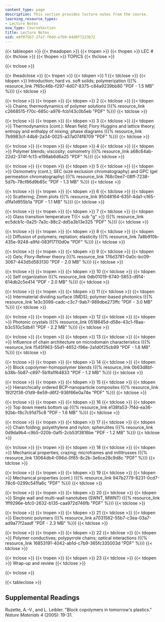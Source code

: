 ```yaml
---
content_type: page
description: This section provides lecture notes from the course.
learning_resource_types:
- Lecture Notes
ocw_type: CourseSection
title: Lecture Notes
uid: e8f075b7-2fa7-f6dd-e7b9-64d0f7223b72
---
```


{{< tableopen >}}
{{< theadopen >}}
{{< tropen >}}
{{< thopen >}}
LEC #
{{< thclose >}}
{{< thopen >}}
TOPICS
{{< thclose >}}

{{< trclose >}}

{{< theadclose >}}
{{< tropen >}}
{{< tdopen >}}
1
{{< tdclose >}}
{{< tdopen >}}
Introduction; hard vs. soft solids; polymerization ({{% resource_link 7f65c46b-f297-4d07-8375-c84a9239bb80 "PDF - 1.5 MB" %}})
{{< tdclose >}}

{{< trclose >}}
{{< tropen >}}
{{< tdopen >}}
2
{{< tdclose >}}
{{< tdopen >}}
Chains; thermodynamics of polymer solutions ({{% resource_link c2668515-f70c-685c-a976-fcb143c0b5eb "PDF" %}})
{{< tdclose >}}

{{< trclose >}}
{{< tropen >}}
{{< tdopen >}}
3
{{< tdclose >}}
{{< tdopen >}}
Thermodynamics (cont.): Mean field; Flory Huggins and lattice theory; entropy and enthalpy of mixing; phase diagrams ({{% resource_link 7b9983cf-44b8-2a34-0025-a37a074f8709 "PDF" %}})
{{< tdclose >}}

{{< trclose >}}
{{< tropen >}}
{{< tdopen >}}
4
{{< tdclose >}}
{{< tdopen >}}
Polymer blends; viscosity; osmometry ({{% resource_link a68c64ab-22d2-374f-fc13-e198ab6d6a25 "PDF" %}})
{{< tdclose >}}

{{< trclose >}}
{{< tropen >}}
{{< tdopen >}}
5
{{< tdclose >}}
{{< tdopen >}}
Osmometry (cont.); SEC (size exclusion chromatography) and GPC (gel permeation chromatography) ({{% resource_link 768c0ee7-08ff-7238-5d7b-78cf86d9b85c "PDF - 1.3 MB" %}})
{{< tdclose >}}

{{< trclose >}}
{{< tropen >}}
{{< tdopen >}}
6
{{< tdclose >}}
{{< tdopen >}}
Scattering; Zimm plots ({{% resource_link 95048164-635f-4da1-c165-d1fa1d955b1a "PDF - 1.1 MB" %}})
{{< tdclose >}}

{{< trclose >}}
{{< tropen >}}
{{< tdopen >}}
7
{{< tdclose >}}
{{< tdopen >}}
Glass transition temperature T{{< sub "g" >}} ({{% resource_link ec5dcb1c-0a25-7a3c-88c2-dd5a3b13e325 "PDF" %}})
{{< tdclose >}}

{{< trclose >}}
{{< tropen >}}
{{< tdopen >}}
8
{{< tdclose >}}
{{< tdopen >}}
Diffusion of polymers; reptation; elasticity ({{% resource_link 7a8b910b-435e-9248-a9fd-083f17110d0e "PDF" %}})
{{< tdclose >}}

{{< trclose >}}
{{< tropen >}}
{{< tdopen >}}
9
{{< tdclose >}}
{{< tdopen >}}
Gels; Flory-Rehner theory ({{% resource_link 176d3781-0a0c-bc09-3067-443d5d583130 "PDF - 2.0 MB" %}})
{{< tdclose >}}

{{< trclose >}}
{{< tropen >}}
{{< tdopen >}}
10
{{< tdclose >}}
{{< tdopen >}}
Self organization ({{% resource_link 0db01019-6740-5853-d914-614db2c5e414 "PDF - 2.0 MB" %}})
{{< tdclose >}}

{{< trclose >}}
{{< tropen >}}
{{< tdopen >}}
11
{{< tdclose >}}
{{< tdopen >}}
Intermaterial dividing surface (IMDS); polymer-based photonics ({{% resource_link 1e3c3098-cadc-c3c7-9ab7-989dbe273ffc "PDF - 3.0 MB" %}})
{{< tdclose >}}

{{< trclose >}}
{{< tropen >}}
{{< tdopen >}}
12
{{< tdclose >}}
{{< tdopen >}}
Photonic crystals ({{% resource_link 0518645d-d58e-43c1-f8aa-b3c510c5db41 "PDF - 2.2 MB" %}})
{{< tdclose >}}

{{< trclose >}}
{{< tropen >}}
{{< tdopen >}}
13
{{< tdclose >}}
{{< tdopen >}}
Influence of chain architecture on microdomain characteristics ({{% resource_link f545f963-55d1-4652-f96e-2a1d0f25cb99 "PDF - 1.8 MB" %}})
{{< tdclose >}}

{{< trclose >}}
{{< tropen >}}
{{< tdopen >}}
14
{{< tdclose >}}
{{< tdopen >}}
Block copolymer-homopolymer blends ({{% resource_link 0b63d8bf-b38b-5b87-c897-5b1fa1f64833 "PDF - 1.2 MB" %}})
{{< tdclose >}}

{{< trclose >}}
{{< tropen >}}
{{< tdopen >}}
15
{{< tdclose >}}
{{< tdopen >}}
Hierarchically ordered BCP-nanoparticle composites ({{% resource_link 192f2f36-01d9-8e59-d6f2-936f66e0a74e "PDF" %}})
{{< tdclose >}}

{{< trclose >}}
{{< tropen >}}
{{< tdopen >}}
16
{{< tdclose >}}
{{< tdopen >}}
Top down meets bottom up ({{% resource_link e138fa53-7f4d-ea36-92bb-f8c7c91d75c8 "PDF - 1.6 MB" %}})
{{< tdclose >}}

{{< trclose >}}
{{< tropen >}}
{{< tdopen >}}
17
{{< tdclose >}}
{{< tdopen >}}
Chain folding; polyethylene and nylon; spherulites ({{% resource_link 0d9da9b4-c9b5-020b-0af5-2cb53f3816be "PDF - 1.2 MB" %}})
{{< tdclose >}}

{{< trclose >}}
{{< tropen >}}
{{< tdopen >}}
18
{{< tdclose >}}
{{< tdopen >}}
Mechanical properties; crazing; microframes and millitrusses ({{% resource_link 13064db4-096d-0f65-8c2b-3e6ce28c9d8c "PDF" %}})
{{< tdclose >}}

{{< trclose >}}
{{< tropen >}}
{{< tdopen >}}
19
{{< tdclose >}}
{{< tdopen >}}
Mechanical properties (cont.) ({{% resource_link 947b2779-8231-0cd7-78c6-0299c541fa6c "PDF" %}})
{{< tdclose >}}

{{< trclose >}}
{{< tropen >}}
{{< tdopen >}}
20
{{< tdclose >}}
{{< tdopen >}}
Single wall and multi-wall nanotubes (SWNT, MWNT) ({{% resource_link 1ff9296e-bfc0-2632-b135-caa972d746fb "PDF" %}})
{{< tdclose >}}

{{< trclose >}}
{{< tropen >}}
{{< tdopen >}}
21
{{< tdclose >}}
{{< tdopen >}}
Electronic polymers ({{% resource_link a7031562-55b7-c3ea-03a7-ad9a77f2aadf "PDF - 2.3 MB" %}})
{{< tdclose >}}

{{< trclose >}}
{{< tropen >}}
{{< tdopen >}}
22
{{< tdclose >}}
{{< tdopen >}}
Polymer conductives; polypyrrole chains; optical interactions ({{% resource_link 16853191-4042-ab1d-c7b9-365fc335003d "PDF" %}})
{{< tdclose >}}

{{< trclose >}}
{{< tropen >}}
{{< tdopen >}}
23
{{< tdclose >}}
{{< tdopen >}}
Wrap-up and review
{{< tdclose >}}

{{< trclose >}}

{{< tableclose >}}

  

Supplemental Readings
---------------------

Ruzette, A.-V., and L. Leibler. "Block copolymers in tomorrow's plastics." _Nature Materials_ 4 (2005): 19-31.